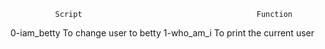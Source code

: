               Script                                       Function
0-iam_betty                                      To change user to betty
1-who_am_i                                       To print the current user
